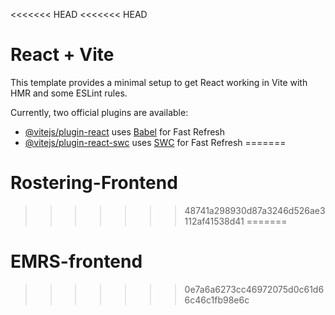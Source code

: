 <<<<<<< HEAD
<<<<<<< HEAD
# React + Vite

This template provides a minimal setup to get React working in Vite with HMR and some ESLint rules.

Currently, two official plugins are available:

- [@vitejs/plugin-react](https://github.com/vitejs/vite-plugin-react/blob/main/packages/plugin-react/README.md) uses [Babel](https://babeljs.io/) for Fast Refresh
- [@vitejs/plugin-react-swc](https://github.com/vitejs/vite-plugin-react-swc) uses [SWC](https://swc.rs/) for Fast Refresh
=======
# Rostering-Frontend
>>>>>>> 48741a298930d87a3246d526ae3112af41538d41
=======
# EMRS-frontend
>>>>>>> 0e7a6a6273cc46972075d0c61d66c46c1fb98e6c
